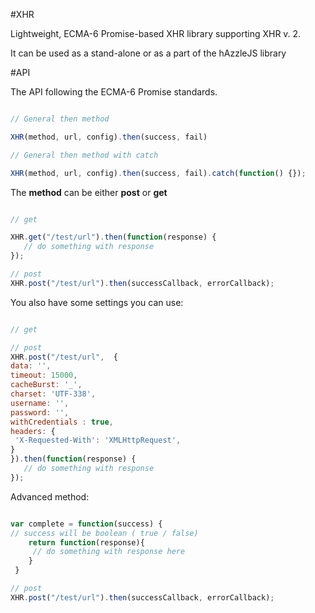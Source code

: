 #XHR

 Lightweight, ECMA-6 Promise-based XHR library supporting XHR v. 2. 
 
 It can be used as a stand-alone or as a part of the hAzzleJS library
 
 #API
 
 The API following the ECMA-6 Promise standards.
 
 ```javascript
 
 // General then method
 
 XHR(method, url, config).then(success, fail)
 
 // General then method with catch
 
 XHR(method, url, config).then(success, fail).catch(function() {});
 
```
The **method** can be either **post** or **get**

 ```javascript
 
 // get
 
 XHR.get("/test/url").then(function(response) {
    // do something with response
});

// post
XHR.post("/test/url").then(successCallback, errorCallback);

```
You also have some settings you can use:

 ```javascript
 
 // get
 
// post
XHR.post("/test/url",  {
data: '',
timeout: 15000,
cacheBurst: '_',
charset: 'UTF-338',
username: '',
password: '',
withCredentials : true,
headers: {
  'X-Requested-With': 'XMLHttpRequest',
}
}).then(function(response) {
    // do something with response
});

```
Advanced method:

 ```javascript

 var complete = function(success) {
// success will be boolean ( true / false)
     return function(response){  
      // do something with response here
     }
  }

// post
XHR.post("/test/url").then(successCallback, errorCallback);

```





